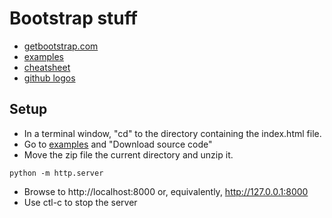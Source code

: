 
# Bootstrap stuff

* [getbootstrap.com](https://getbootstrap.com/)
* [examples](https://getbootstrap.com/docs/5.1/examples/)
* [cheatsheet](https://getbootstrap.com/docs/5.1/examples/cheatsheet/)
* [github logos](https://github.com/logos)

## Setup

* In a terminal window, "cd" to the directory containing the index.html file.
* Go to [examples](https://getbootstrap.com/docs/5.1/examples/) and "Download source code"
* Move the zip file the current directory and unzip it.
```
python -m http.server
```
* Browse to http://localhost:8000 or, equivalently, http://127.0.0.1:8000
* Use ctl-c to stop the server
